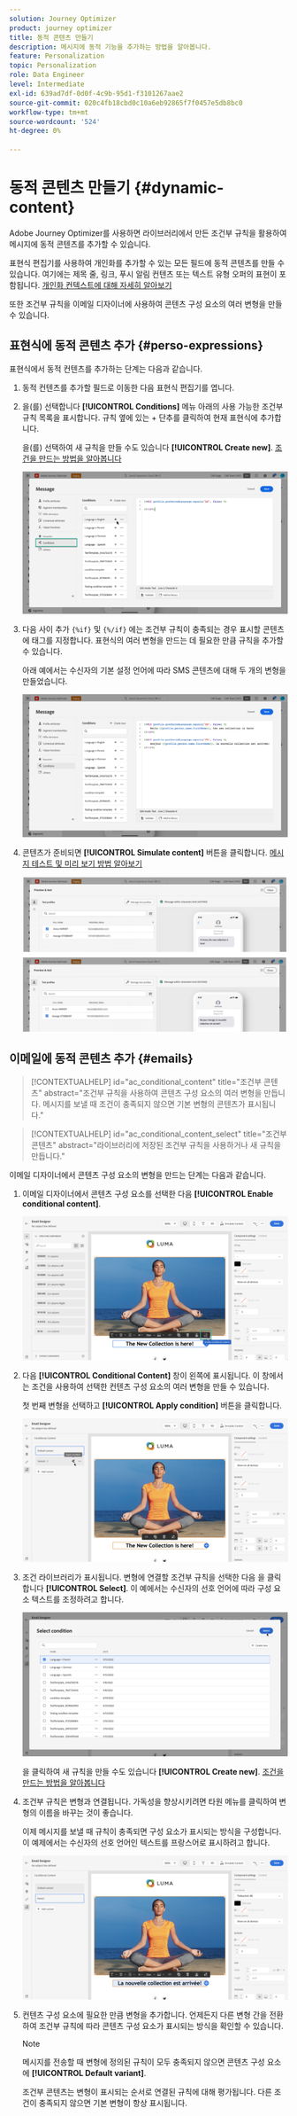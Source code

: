 ```yaml
---
solution: Journey Optimizer
product: journey optimizer
title: 동적 콘텐츠 만들기
description: 메시지에 동적 기능을 추가하는 방법을 알아봅니다.
feature: Personalization
topic: Personalization
role: Data Engineer
level: Intermediate
exl-id: 639ad7df-0d0f-4c9b-95d1-f3101267aae2
source-git-commit: 020c4fb18cbd0c10a6eb92865f7f0457e5db8bc0
workflow-type: tm+mt
source-wordcount: '524'
ht-degree: 0%

---
```


# 동적 콘텐츠 만들기 {#dynamic-content}

Adobe Journey Optimizer를 사용하면 라이브러리에서 만든 조건부 규칙을 활용하여 메시지에 동적 콘텐츠를 추가할 수 있습니다.

표현식 편집기를 사용하여 개인화를 추가할 수 있는 모든 필드에 동적 콘텐츠를 만들 수 있습니다. 여기에는 제목 줄, 링크, 푸시 알림 컨텐츠 또는 텍스트 유형 오퍼의 표현이 포함됩니다. [개인화 컨텍스트에 대해 자세히 알아보기](personalization-contexts.md)

또한 조건부 규칙을 이메일 디자이너에 사용하여 콘텐츠 구성 요소의 여러 변형을 만들 수 있습니다.

## 표현식에 동적 콘텐츠 추가 {#perso-expressions}

표현식에서 동적 컨텐츠를 추가하는 단계는 다음과 같습니다.

1. 동적 컨텐츠를 추가할 필드로 이동한 다음 표현식 편집기를 엽니다.

1. 을(를) 선택합니다 **[!UICONTROL Conditions]** 메뉴 아래의 사용 가능한 조건부 규칙 목록을 표시합니다. 규칙 옆에 있는 + 단추를 클릭하여 현재 표현식에 추가합니다.

   을(를) 선택하여 새 규칙을 만들 수도 있습니다 **[!UICONTROL Create new]**. [조건을 만드는 방법을 알아봅니다](create-conditions.md)

   ![](assets/conditions-expression.png)

1. 다음 사이 추가 `{%if}` 및 `{%/if}` 에는 조건부 규칙이 충족되는 경우 표시할 콘텐츠에 태그를 지정합니다. 표현식의 여러 변형을 만드는 데 필요한 만큼 규칙을 추가할 수 있습니다.

   아래 예에서는 수신자의 기본 설정 언어에 따라 SMS 콘텐츠에 대해 두 개의 변형을 만들었습니다.

   ![](assets/conditions-language-sample.png)

1. 콘텐츠가 준비되면 **[!UICONTROL Simulate content]** 버튼을 클릭합니다. [메시지 테스트 및 미리 보기 방법 알아보기](../email/preview.md)

   ![](assets/conditions-preview.png)

## 이메일에 동적 콘텐츠 추가 {#emails}

>[!CONTEXTUALHELP]
>id="ac_conditional_content"
>title="조건부 콘텐츠"
>abstract="조건부 규칙을 사용하여 콘텐츠 구성 요소의 여러 변형을 만듭니다. 메시지를 보낼 때 조건이 충족되지 않으면 기본 변형의 콘텐츠가 표시됩니다."

>[!CONTEXTUALHELP]
>id="ac_conditional_content_select"
>title="조건부 콘텐츠"
>abstract="라이브러리에 저장된 조건부 규칙을 사용하거나 새 규칙을 만듭니다."

이메일 디자이너에서 콘텐츠 구성 요소의 변형을 만드는 단계는 다음과 같습니다.

1. 이메일 디자이너에서 콘텐츠 구성 요소를 선택한 다음 **[!UICONTROL Enable conditional content]**.

   ![](assets/conditions-enable-conditional.png)

1. 다음 **[!UICONTROL Conditional Content]** 창이 왼쪽에 표시됩니다. 이 창에서는 조건을 사용하여 선택한 컨텐츠 구성 요소의 여러 변형을 만들 수 있습니다.

   첫 번째 변형을 선택하고 **[!UICONTROL Apply condition]** 버튼을 클릭합니다.

   ![](assets/conditions-apply.png)

1. 조건 라이브러리가 표시됩니다. 변형에 연결할 조건부 규칙을 선택한 다음 을 클릭합니다 **[!UICONTROL Select]**. 이 예에서는 수신자의 선호 언어에 따라 구성 요소 텍스트를 조정하려고 합니다.

   ![](assets/conditions-select.png)

   을 클릭하여 새 규칙을 만들 수도 있습니다 **[!UICONTROL Create new]**. [조건을 만드는 방법을 알아봅니다](create-conditions.md)

1. 조건부 규칙은 변형과 연결됩니다. 가독성을 향상시키려면 타원 메뉴를 클릭하여 변형의 이름을 바꾸는 것이 좋습니다.

   이제 메시지를 보낼 때 규칙이 충족되면 구성 요소가 표시되는 방식을 구성합니다. 이 예제에서는 수신자의 선호 언어인 텍스트를 프랑스어로 표시하려고 합니다.

   ![](assets/conditions-design.png)

1. 컨텐츠 구성 요소에 필요한 만큼 변형을 추가합니다. 언제든지 다른 변형 간을 전환하여 조건부 규칙에 따라 콘텐츠 구성 요소가 표시되는 방식을 확인할 수 있습니다.

   >[!NOTE]
   >메시지를 전송할 때 변형에 정의된 규칙이 모두 충족되지 않으면 콘텐츠 구성 요소에 **[!UICONTROL Default variant]**.
   >
   >조건부 콘텐츠는 변형이 표시되는 순서로 연결된 규칙에 대해 평가됩니다. 다른 조건이 충족되지 않으면 기본 변형이 항상 표시됩니다.
